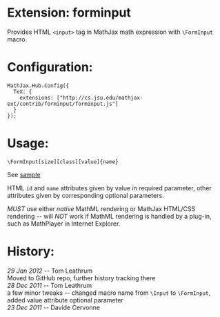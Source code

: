 # Extension: forminput

Provides HTML `<input>` tag in MathJax math expression
with `\FormInput` macro.

# Configuration:

    MathJax.Hub.Config({
      TeX: {
        extensions: ["http://cs.jsu.edu/mathjax-ext/contrib/forminput/forminput.js"]
      }
    });

# Usage:

    \FormInput[size][class][value]{name}

See [sample](http://leathrum.github.com/mathjax-ext-contrib/knowl/sample.html)

HTML `id` and `name` attributes given by value in required parameter, 
other attributes given by corresponding optional parameters.

*MUST* use either *native* MathML rendering or MathJax HTML/CSS 
rendering -- will *NOT* work if MathML rendering is handled by a plug-in, 
such as MathPlayer in Internet Explorer.

# History:

*29 Jan 2012* -- Tom Leathrum  
Moved to GitHub repo, further history tracking there  
*28 Dec 2011* -- Tom Leathrum  
a few minor tweaks -- changed macro name from `\Input` to `\FormInput`, added value attribute optional parameter  
*23 Dec 2011* -- Davide Cervonne  

